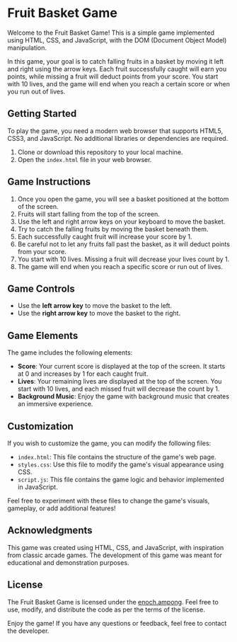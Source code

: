 # Fruit Basket Game

Welcome to the Fruit Basket Game! This is a simple game implemented using HTML, CSS, and JavaScript, with the DOM (Document Object Model) manipulation.

In this game, your goal is to catch falling fruits in a basket by moving it left and right using the arrow keys. Each fruit successfully caught will earn you points, while missing a fruit will deduct points from your score. You start with 10 lives, and the game will end when you reach a certain score or when you run out of lives.

## Getting Started

To play the game, you need a modern web browser that supports HTML5, CSS3, and JavaScript. No additional libraries or dependencies are required.

1. Clone or download this repository to your local machine.
2. Open the `index.html` file in your web browser.

## Game Instructions

1. Once you open the game, you will see a basket positioned at the bottom of the screen.
2. Fruits will start falling from the top of the screen.
3. Use the left and right arrow keys on your keyboard to move the basket.
4. Try to catch the falling fruits by moving the basket beneath them.
5. Each successfully caught fruit will increase your score by 1.
6. Be careful not to let any fruits fall past the basket, as it will deduct points from your score.
7. You start with 10 lives. Missing a fruit will decrease your lives count by 1.
8. The game will end when you reach a specific score or run out of lives.

## Game Controls

- Use the **left arrow key** to move the basket to the left.
- Use the **right arrow key** to move the basket to the right.

## Game Elements

The game includes the following elements:

- **Score**: Your current score is displayed at the top of the screen. It starts at 0 and increases by 1 for each caught fruit.
- **Lives**: Your remaining lives are displayed at the top of the screen. You start with 10 lives, and each missed fruit will decrease the count by 1.
- **Background Music**: Enjoy the game with background music that creates an immersive experience.

## Customization

If you wish to customize the game, you can modify the following files:

- `index.html`: This file contains the structure of the game's web page.
- `styles.css`: Use this file to modify the game's visual appearance using CSS.
- `script.js`: This file contains the game logic and behavior implemented in JavaScript.

Feel free to experiment with these files to change the game's visuals, gameplay, or add additional features!

## Acknowledgments

This game was created using HTML, CSS, and JavaScript, with inspiration from classic arcade games. The development of this game was meant for educational and demonstration purposes.

## License

The Fruit Basket Game is licensed under the [enoch.ampong](LICENSE). Feel free to use, modify, and distribute the code as per the terms of the license.

Enjoy the game! If you have any questions or feedback, feel free to contact the developer.
